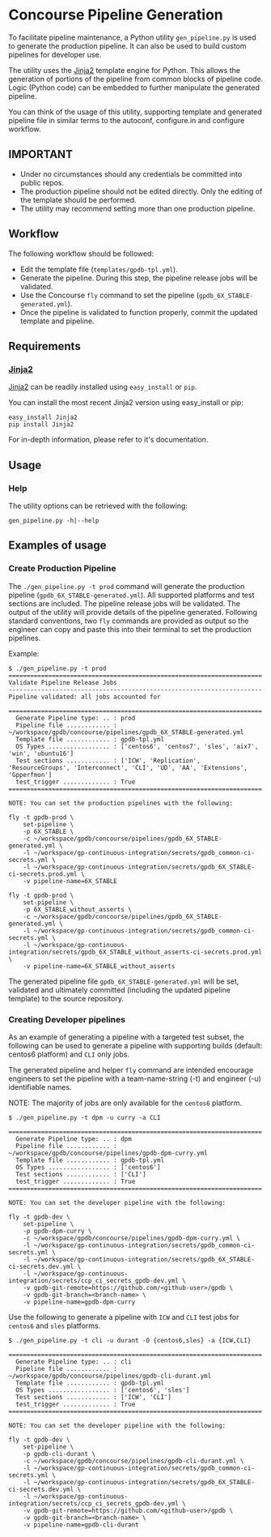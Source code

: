 # Concourse Pipeline Generation

To facilitate pipeline maintenance, a Python utility `gen_pipeline.py`
is used to generate the production pipeline. It can also be used to build
custom pipelines for developer use.

The utility uses the [Jinja2](http://jinja.pocoo.org/) template
engine for Python. This allows the generation of portions of the
pipeline from common blocks of pipeline code. Logic (Python code) can
be embedded to further manipulate the generated pipeline.

You can think of the usage of this utility, supporting template and
generated pipeline file in similar terms to the autoconf, configure.in and
configure workflow.

## IMPORTANT

* Under no circumstances should any credentials be committed into
  public repos.
* The production pipeline should not be edited directly. Only the
  editing of the template should be performed.
* The utility may recommend setting more than one production pipeline.

## Workflow

The following workflow should be followed:

* Edit the template file (`templates/gpdb-tpl.yml`).
* Generate the pipeline. During this step, the pipeline release jobs will be validated.
* Use the Concourse `fly` command to set the pipeline (`gpdb_6X_STABLE-generated.yml`).
* Once the pipeline is validated to function properly, commit the updated template and pipeline.

## Requirements

### [Jinja2](http://jinja.pocoo.org/)
[Jinja2](http://jinja.pocoo.org/) can be readily installed using `easy_install` or `pip`.

You can install the most recent Jinja2 version using easy_install or pip:

```
easy_install Jinja2
pip install Jinja2
```

For in-depth information, please refer to it's documentation.

## Usage

### Help
The utility options can be retrieved with the following:
```
gen_pipeline.py -h|--help
```

## Examples of usage

### Create Production Pipeline

The `./gen_pipeline.py -t prod` command will generate the production
pipeline (`gpdb_6X_STABLE-generated.yml`). All supported platforms and
test sections are included. The pipeline release jobs will be
validated. The output of the utility will provide details of the
pipeline generated. Following standard conventions, two `fly`
commands are provided as output so the engineer can copy and
paste this into their terminal to set the production pipelines.

Example:

```
$ ./gen_pipeline.py -t prod
======================================================================
Validate Pipeline Release Jobs
----------------------------------------------------------------------
Pipeline validated: all jobs accounted for

======================================================================
  Generate Pipeline type: .. : prod
  Pipeline file ............ : ~/workspace/gpdb/concourse/pipelines/gpdb_6X_STABLE-generated.yml
  Template file ............ : gpdb-tpl.yml
  OS Types ................. : ['centos6', 'centos7', 'sles', 'aix7', 'win', 'ubuntu16']
  Test sections ............ : ['ICW', 'Replication', 'ResourceGroups', 'Interconnect', 'CLI', 'UD', 'AA', 'Extensions', 'Gpperfmon']
  test_trigger ............. : True
======================================================================

NOTE: You can set the production pipelines with the following:

fly -t gpdb-prod \
    set-pipeline \
    -p 6X_STABLE \
    -c ~/workspace/gpdb/concourse/pipelines/gpdb_6X_STABLE-generated.yml \
    -l ~/workspace/gp-continuous-integration/secrets/gpdb_common-ci-secrets.yml \
    -l ~/workspace/gp-continuous-integration/secrets/gpdb_6X_STABLE-ci-secrets.prod.yml \
    -v pipeline-name=6X_STABLE

fly -t gpdb-prod \
    set-pipeline \
    -p 6X_STABLE_without_asserts \
    -c ~/workspace/gpdb/concourse/pipelines/gpdb_6X_STABLE-generated.yml \
    -l ~/workspace/gp-continuous-integration/secrets/gpdb_common-ci-secrets.yml \
    -l ~/workspace/gp-continuous-integration/secrets/gpdb_6X_STABLE_without_asserts-ci-secrets.prod.yml \
    -v pipeline-name=6X_STABLE_without_asserts
```

The generated pipeline file `gpdb_6X_STABLE-generated.yml` will be set,
validated and ultimately committed (including the updated pipeline
template) to the source repository.

### Creating Developer pipelines

As an example of generating a pipeline with a targeted test subset,
the following can be used to generate a pipeline with supporting
builds (default: centos6 platform) and `CLI` only jobs.

The generated pipeline and helper `fly` command are intended encourage
engineers to set the pipeline with a team-name-string (-t) and engineer
(-u) identifiable names.

NOTE: The majority of jobs are only available for the `centos6`
      platform.

```
$ ./gen_pipeline.py -t dpm -u curry -a CLI

======================================================================
  Generate Pipeline type: .. : dpm
  Pipeline file ............ : ~/workspace/gpdb/concourse/pipelines/gpdb-dpm-curry.yml
  Template file ............ : gpdb-tpl.yml
  OS Types ................. : ['centos6']
  Test sections ............ : ['CLI']
  test_trigger ............. : True
======================================================================

NOTE: You can set the developer pipeline with the following:

fly -t gpdb-dev \
    set-pipeline \
    -p gpdb-dpm-curry \
    -c ~/workspace/gpdb/concourse/pipelines/gpdb-dpm-curry.yml \
    -l ~/workspace/gp-continuous-integration/secrets/gpdb_common-ci-secrets.yml \
    -l ~/workspace/gp-continuous-integration/secrets/gpdb_6X_STABLE-ci-secrets.dev.yml \
    -l ~/workspace/gp-continuous-integration/secrets/ccp_ci_secrets_gpdb-dev.yml \
    -v gpdb-git-remote=https://github.com/<github-user>/gpdb \
    -v gpdb-git-branch=<branch-name> \
    -v pipeline-name=gpdb-dpm-curry
```

Use the following to generate a pipeline with `ICW` and `CLI` test jobs
for `centos6` and `sles` platforms.

```
$ ./gen_pipeline.py -t cli -u durant -O {centos6,sles} -a {ICW,CLI}

======================================================================
  Generate Pipeline type: .. : cli
  Pipeline file ............ : ~/workspace/gpdb/concourse/pipelines/gpdb-cli-durant.yml
  Template file ............ : gpdb-tpl.yml
  OS Types ................. : ['centos6', 'sles']
  Test sections ............ : ['ICW', 'CLI']
  test_trigger ............. : True
======================================================================

NOTE: You can set the developer pipeline with the following:

fly -t gpdb-dev \
    set-pipeline \
    -p gpdb-cli-durant \
    -c ~/workspace/gpdb/concourse/pipelines/gpdb-cli-durant.yml \
    -l ~/workspace/gp-continuous-integration/secrets/gpdb_common-ci-secrets.yml \
    -l ~/workspace/gp-continuous-integration/secrets/gpdb_6X_STABLE-ci-secrets.dev.yml \
    -l ~/workspace/gp-continuous-integration/secrets/ccp_ci_secrets_gpdb-dev.yml \
    -v gpdb-git-remote=https://github.com/<github-user>/gpdb \
    -v gpdb-git-branch=<branch-name> \
    -v pipeline-name=gpdb-cli-durant
```
